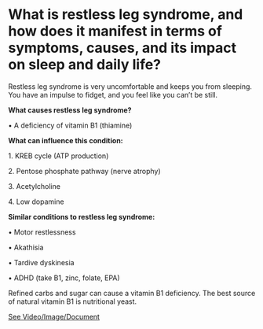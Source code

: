 # What is restless leg syndrome, and how does it manifest in terms of symptoms, causes, and its impact on sleep and daily life?

Restless leg syndrome is very uncomfortable and keeps you from sleeping. You have an impulse to fidget, and you feel like you can’t be still. 

**What causes restless leg syndrome?** 

• A deficiency of vitamin B1 (thiamine) 

**What can influence this condition:**

1\. KREB cycle (ATP production)

2\. Pentose phosphate pathway (nerve atrophy)

3\. Acetylcholine 

4\. Low dopamine 

**Similar conditions to restless leg syndrome:**

• Motor restlessness

• Akathisia  

• Tardive dyskinesia 

• ADHD (take B1, zinc, folate, EPA)

Refined carbs and sugar can cause a vitamin B1 deficiency. The best source of natural vitamin B1 is nutritional yeast. 

 [See Video/Image/Document](https://hls-player.drberg.com/asset?path=migrated-assets/what-is-restless-leg-syndrome-drberg-on-thiamine-deficiency-and-restless-leg-syndrome-connection)